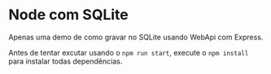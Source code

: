 ﻿# Node com SQLite
Apenas uma demo de como gravar no SQLite usando WebApi com Express.

Antes de tentar excutar usando o `npm run start`, execute o `npm install` para instalar todas dependências.